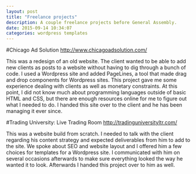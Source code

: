 ```yaml
---
layout: post
title: "Freelance projects"
description: A couple freelance projects before General Assembly.
date: 2015-09-14 10:34:07
categories: wordpress templates
---
```


#Chicago Ad Solution
<http://www.chicagoadsolution.com/>

This was a redesign of an old website. The client wanted to be able to add new clients as posts to a website without having to dig through a bunch of code. I used a Wordpress site and added PageLines, a tool that made drag and drop components for Wordpress sites.
This project gave me some experience dealing with clients as well as monetary constraints. At this point, I did not know much about programming languages outside of basic HTML and CSS, but there are enough resources online for me to figure out what I needed to do. I handed this site over to the client and he has been managing it ever since.

#Trading University: Live Trading Room
<http://tradinguniversityltr.com/>

This was a website build from scratch. I needed to talk with the client regarding his content strategy and expected deliverables from him to add to the site. We spoke about SEO and website layout and I offered him a few choices for templates for a Wordpress site. I communicated with him on several occasions afterwards to make sure everything looked the way he wanted it to look. Afterwards I handed this project over to him as well.
